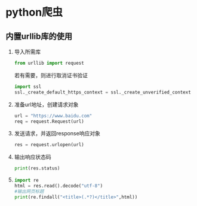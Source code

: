 # python爬虫







## 内置urllib库的使用

1. 导入所需库

   ```python
   from urllib import request
   ```

   若有需要，则进行取消证书验证 

   ```python
   import ssl
   ssl._create_default_https_context = ssl._create_unverified_context
   ```

2. 准备url地址，创建请求对象

   ```python
   url = "https://www.baidu.com"
   req = request.Request(url)
   ```

3. 发送请求，并返回response响应对象

   ```python
   res = request.urlopen(url)
   ```

4. 输出响应状态码

   ```python
   print(res.status)
   ```

5. ```python
   import re
   html = res.read().decode("utf-8")
   #输出网页标题
   print(re.findall("<title>(.*?)</title>",html))
   ```

   
